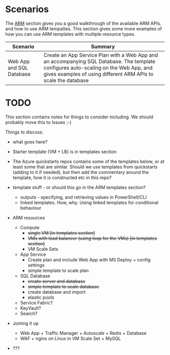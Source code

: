 # Scenarios
The [ARM](../ARM/README.md) section gives you a good walkthrough of the available ARM APIs, and how to use ARM tempaltes. This section gives some more examples of how you can use ARM templates with multiple resource types.

|Scenario|Summary|
|--------|-------|
|Web App and SQL Database| Create an App Service Plan with a Web App and an accompanying SQL Database. The template configures auto-scaling on the Web App, and gives examples of using different ARM APIs to scale the database|






# TODO
This section contains notes for things to consider including. We should probably move this to Issues ;-)

Things to discuss:
* what goes here?
* Starter template (VM + LB) is in templates section
* The Azure quickstarts repos contains some of the templates below, or at least some that are similar. Should we use templates from quickstarts (adding to it if needed), but then add the commentary around the template, how it is constructed etc in this repo?


* template stuff - or should this go in the ARM templates section?
  * outputs - specifying, and retrieving values in PowerShell/CLI
  * linked templates. How, why. Using linked templates for conditional behaviour 
* ARM resources
  * Compute
    * ~~single VM [in templates section]~~
    * ~~VMs with load balancer (using loop for the VMs) [in templates section]~~
    * VM Scale Sets
  * App Service
    * Create plan and include Web App with MS Deploy + config settings
    * simple template to scale plan
  * SQL Database
    * ~~create server and database~~
    * ~~simple template to scale database~~
    * create database and import
    * elastic pools
  * Service Fabric?
  * KeyVault?
  * Search?
* Joining it up
  * Web App + Traffic Manager + Autoscale + Redis + Database
  * WAF + nginx on Linux in VM Scale Set + MySQL 
* ???

